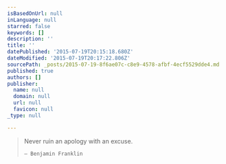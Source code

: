 ```yaml
---
isBasedOnUrl: null
inLanguage: null
starred: false
keywords: []
description: ''
title: ''
datePublished: '2015-07-19T20:15:18.680Z'
dateModified: '2015-07-19T20:17:22.806Z'
sourcePath: _posts/2015-07-19-8f6ae07c-c8e9-4578-afbf-4ecf5529dde4.md
published: true
authors: []
publisher:
  name: null
  domain: null
  url: null
  favicon: null
_type: null

---
```

> Never ruin an apology with an excuse.
> 
> `― Benjamin Franklin`